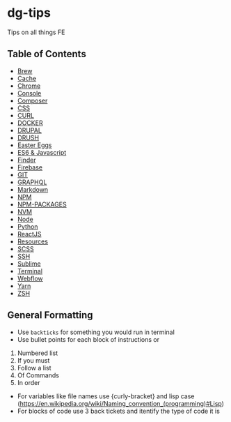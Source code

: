 # dg-tips

Tips on all things FE

## Table of Contents

- [Brew](/BREW/README.md)
- [Cache](/CACHE/README.md)
- [Chrome](/CHROME/README.md)
- [Console](/CONSOLE/README.md)
- [Composer](/COMPOSER/README.md)
- [CSS](/CSS/README.md)
- [CURL](/CURL/README.md)
- [DOCKER](/DOCKER/README.md)
- [DRUPAL](/DRUPAL/README.md)
- [DRUSH](/DRUSH/README.md)
- [Easter Eggs](/EASTEREGGS/README.md)
- [ES6 & Javascript](/JS/README.md)
- [Finder](/FINDER/README.md)
- [Firebase](/FIREBASE/README.md)
- [GIT](/GIT/README.md)
- [GRAPHQL](/GRAPHQL/README.md)
- [Markdown](/MARKDOWN/README.md)
- [NPM](/NPM/README.md)
- [NPM-PACKAGES](/NPM-PACKAGES/README.md)
- [NVM](/NVM/README.md)
- [Node](/NODE/README.md)
- [Python](/PYTHON/README.md)
- [ReactJS](/REACT/README.md)
- [Resources](/RESOURCES/README.md)
- [SCSS](/SCSS/README.md)
- [SSH](/SSH/README.md)
- [Sublime](/SUBLIME/README.md)
- [Terminal](/TERMINAL/README.md)
- [Webflow](/WEBFLOW/README.md)
- [Yarn](/YARN/README.md)
- [ZSH](/ZSH/README.md)

## General Formatting

- Use `backticks` for something you would run in terminal
- Use bullet points for each block of instructions or

1. Numbered list
2. If you must
3. Follow a list
4. Of Commands
5. In order

- For variables like file names use {curly-bracket} and lisp case (https://en.wikipedia.org/wiki/Naming_convention_(programming)#Lisp)
- For blocks of code use 3 back tickets and itentify the type of code it is
